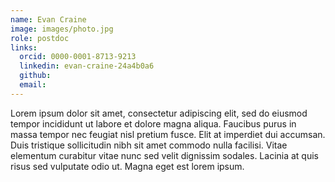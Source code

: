 ```yaml
---
name: Evan Craine
image: images/photo.jpg
role: postdoc
links:
  orcid: 0000-0001-8713-9213
  linkedin: evan-craine-24a4b0a6
  github: 
  email: 
---
```


Lorem ipsum dolor sit amet, consectetur adipiscing elit, sed do eiusmod tempor incididunt ut labore et dolore magna aliqua.
Faucibus purus in massa tempor nec feugiat nisl pretium fusce.
Elit at imperdiet dui accumsan.
Duis tristique sollicitudin nibh sit amet commodo nulla facilisi.
Vitae elementum curabitur vitae nunc sed velit dignissim sodales.
Lacinia at quis risus sed vulputate odio ut.
Magna eget est lorem ipsum.